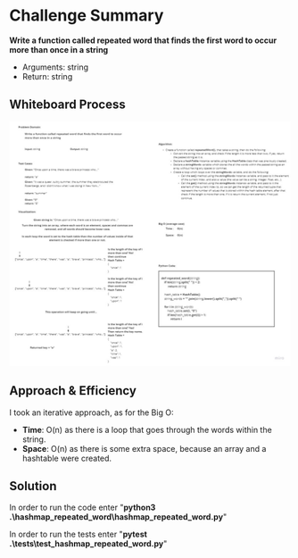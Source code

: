 # Challenge Summary
<!-- Description of the challenge -->
**Write a function called repeated word that finds the first word to occur more than once in a string**
- Arguments: string
- Return: string


## Whiteboard Process
<!-- Embedded whiteboard image -->
![whiteboard pic](./hashmap_repeated_word.png)

## Approach & Efficiency
<!-- What approach did you take? Why? What is the Big O space/time for this approach? -->
I took an iterative approach, as for the Big O:

- **Time**: O(n) as there is a loop that goes through the words within the string.
- **Space**: O(n) as there is some extra space, because an array and a hashtable were created.

## Solution
<!-- Show how to run your code, and examples of it in action -->

In order to run the code enter "**python3 .\hashmap_repeated_word\hashmap_repeated_word.py**"

In order to run the tests enter "**pytest .\tests\test_hashmap_repeated_word.py**"